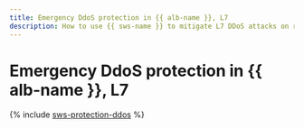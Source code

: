 ```yaml
---
title: Emergency DdoS protection in {{ alb-name }}, L7
description: How to use {{ sws-name }} to mitigate L7 DDoS attacks on resources published online via {{ alb-name }}
---
```


# Emergency DdoS protection in {{ alb-name }}, L7

{% include [sws-protection-ddos](../../_tutorials/security/sws-protection-ddos.md) %}
